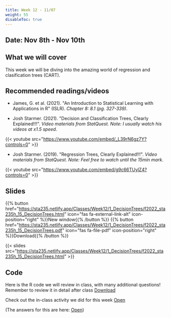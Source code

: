 ```yaml
---
title: Week 12 - 11/07
weight: 55
disableToc: true
---
```


## Date: Nov 8th - Nov 10th

## What we will cover

This week we will be diving into the amazing world of regression and clasification trees (CART). 

## Recommended readings/videos

- James, G. et al. (2021). "An Introduction to Statistical Learning with Applications in R" (ISLR). *Chapter 8: 8.1 (pg. 327-339)*. 

- Josh Starmer. (2021). "Decision and Classification Trees, Clearly Explained!!!". *Video materials from StatQuest. Note: I usually watch his videos at x1.5 speed*.

{{< youtube src="https://www.youtube.com/embed/_L39rN6gz7Y?controls=0" >}}

- Josh Starmer. (2019). "Regression Trees, Clearly Explained!!!". *Video materials from StatQuest. Note: Feel free to watch until the 15min mark*.

{{< youtube src="https://www.youtube.com/embed/g9c66TUylZ4?controls=0" >}}



## Slides

{{% button href="https://sta235.netlify.app/Classes/Week12/1_DecisionTrees/f2022_sta235h_15_DecisionTrees.html" icon="fas fa-external-link-alt" icon-position="right" %}}New window{{% /button %}} {{% button href="https://sta235.netlify.app/Classes/Week12/1_DecisionTrees/f2022_sta235h_15_DecisionTrees.pdf" icon="fas fa-file-pdf" icon-position="right" %}}Download{{% /button %}} 

{{< slides src="https://sta235.netlify.app/Classes/Week12/1_DecisionTrees/f2022_sta235h_15_DecisionTrees.html" >}}


## Code

Here is the R code we will review in class, with many additional questions! Remember to review it in detail after class <a onclick="ga('send', 'event', 'External-Link','click','code10','0','Link');" href="https://sta235.netlify.app/Classes/Week12/1_DecisionTrees/code/f2022_sta235h_10_decisiontrees.R" target="_blank" class="btn btn-default">Download<i class="fas fa-code"></i></a>


Check out the in-class activity we did for this week <a onclick="ga('send', 'event', 'External-Link','click','code13','0','Link');" href="https://sta235h.rocks/Week12" target="_blank" class="btn btn-default">Open<i class="fas  fa-external-link-alt"></i></a>

(The answers for this are here: <a onclick="ga('send', 'event', 'External-Link','click','code12Answers','0','Link');" href="https://sta235h.rocks/Week12Answers" target="_blank" class="btn btn-default">Open<i class="fas  fa-external-link-alt"></i></a>)

